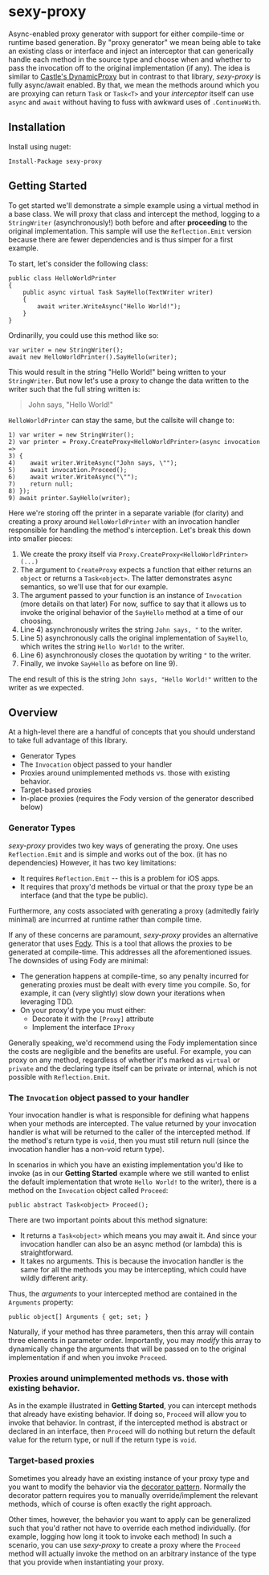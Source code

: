 # sexy-proxy
Async-enabled proxy generator with support for either compile-time or runtime 
based generation.  By "proxy generator" we mean being able to take an existing 
class or interface and inject an interceptor that can generically handle each 
method in the source type and choose when and whether to pass the invocation off
to the original implementation (if any).  The idea is similar to [Castle's 
DynamicProxy](http://www.castleproject.org/projects/dynamicproxy/) but in 
contrast to that library, *sexy-proxy* is fully async/await enabled.  By that, we 
mean the methods around which you are proxying can return `Task` or `Task<T>` 
and your *interceptor* itself can use `async` and `await` without having to 
fuss with awkward uses of `.ContinueWith`.

## Installation

Install using nuget:

    Install-Package sexy-proxy
	
## Getting Started

To get started we'll demonstrate a simple example using a virtual method in a 
base class.  We will proxy that class and intercept the method, logging to a 
`StringWriter` (asynchronously!) both before and after **proceeding** to the 
original implementation.  This sample will use the `Reflection.Emit` version 
because there are fewer dependencies and is thus simper for a first example.

To start, let's consider the following class:

    public class HelloWorldPrinter
    {
        public async virtual Task SayHello(TextWriter writer)
        {
            await writer.WriteAsync("Hello World!");
        }
    }

Ordinarilly, you could use this method like so:

    var writer = new StringWriter();
    await new HelloWorldPrinter().SayHello(writer);

This would result in the string "Hello World!" being written to your 
`StringWriter`.  But now let's use a proxy to change the data written to the 
writer such that the full string written is:

> John says, "Hello World!"

 `HelloWorldPrinter` can stay the same, but the callsite will change to:

    1) var writer = new StringWriter();
    2) var printer = Proxy.CreateProxy<HelloWorldPrinter>(async invocation =>
    3) {
    4)    await writer.WriteAsync("John says, \"");
    5)    await invocation.Proceed();
    6)    await writer.WriteAsync("\"");
    7)    return null;
    8) });
    9) await printer.SayHello(writer);

Here we're storing off the printer in a separate variable (for clarity) and 
creating a proxy around `HelloWorldPrinter` with an invocation handler responsible
for handling the method's interception.  Let's break this down into smaller pieces:

1. We create the proxy itself via `Proxy.CreateProxy<HelloWorldPrinter>(...)`
2. The argument to `CreateProxy` expects a function that either returns an 
`object` or returns a `Task<object>`.  The latter demonstrates async semantics,
so we'll use that for our example.
3. The argument passed to your function is an instance of `Invocation` (more 
details on that later)  For now, suffice to say that it allows us to invoke the 
original behavior of the `SayHello` method at a time of our choosing.
4. Line 4) asynchronously writes the string `John says, "` to the writer.
5. Line 5) asynchronously calls the original implementation of `SayHello`, which 
writes the string `Hello World!` to the writer.
6. Line 6) asynchronously closes the quotation by writing `"` to the writer.
7. Finally, we invoke `SayHello` as before on line 9).

The end result of this is the string `John says, "Hello World!"` written to the 
writer as we expected. 


## Overview

At a high-level there are a handful of concepts that you should understand to take full
advantage of this library.

* Generator Types
* The `Invocation` object passed to your handler
* Proxies around unimplemented methods vs. those with existing behavior.
* Target-based proxies
* In-place proxies (requires the Fody version of the generator described below)

### Generator Types

*sexy-proxy* provides two key ways of generating the proxy.  One uses 
`Reflection.Emit` and is simple and works out of the box.  (it has no dependencies)
However, it has two key limitations:

* It requires `Reflection.Emit` -- this is a problem for iOS apps.
* It requires that proxy'd methods be virtual or that the proxy type be an interface (and
that the type be public).

Furthermore, any costs associated with generating a proxy (admitedly fairly minimal) are incurrred
at runtime rather than compile time.

If any of these concerns are paramount, *sexy-proxy* provides an alternative generator
that uses [Fody](https://github.com/Fody/Fody). This is a tool that allows the proxies
to be generated at compile-time.  This addresses all the aforementioned issues. The 
downsides of using Fody are minimal:

* The generation happens at compile-time, so any penalty incurred for generating proxies
must be dealt with every time you compile. So, for example, it can (very slightly) slow 
down your iterations when leveraging TDD.
* On your proxy'd type you must either:
    * Decorate it with the `[Proxy]` attribute
    * Implement the interface `IProxy`
    
Generally speaking, we'd recommend using the Fody implementation since the costs are 
negligible and the benefits are useful.  For example, you can proxy on any method, 
regardless of whether it's marked as `virtual` or `private` and the declaring type 
itself can be private or internal, which is not possible with `Reflection.Emit`.

### The `Invocation` object passed to your handler

Your invocation handler is what is responsible for defining what happens when your 
methods are intercepted. The value returned by your invocation handler is what will 
be returned to the caller of the intercepted method.  If the method's return type is
`void`, then you must still return null (since the invocation handler has a non-void 
return type).  

In scenarios in which you have an existing implementation you'd like to invoke (as in 
our **Getting Started** example where we still wanted to enlist the default 
implementation that wrote `Hello World!` to the writer), there is a method on the 
`Invocation` object called `Proceed`:

    public abstract Task<object> Proceed();
    
There are two important points about this method signature:
* It returns a `Task<object>` which means you may await it.  And since your invocation 
handler can also be an async method (or lambda) this is straightforward.
* It takes no arguments.  This is because the invocation handler is the same for all
the methods you may be intercepting, which could have wildly different arity.  
    
Thus, the *arguments* to your intercepted method are contained in the  `Arguments` 
property:

    public object[] Arguments { get; set; }
    
Naturally, if your method has three parameters, then this array will contain three 
elements in parameter order.  Importantly, you may *modify* this array to dynamically
change the arguments that will be passed on to the original implementation if and when
you invoke `Proceed`.


### Proxies around unimplemented methods vs. those with existing behavior.

As in the example illustrated in **Getting Started**, you can intercept methods that 
already have existing behavior.  If doing so, `Proceed` will allow you to invoke that
behavior.  In contrast, if the intercepted method is abstract or declared in an 
interface, then `Proceed` will do nothing but return the default value for the return 
type, or null if the return type is `void`.

### Target-based proxies

Sometimes you already have an existing instance of your proxy type and you want to 
modify the behavior via the 
[decorator pattern](https://en.wikipedia.org/wiki/Decorator_pattern).  Normally the 
decorator pattern requires you to manually override/implement the relevant methods, 
which of course is often exactly the right approach.  

Other times, however, the behavior you want to apply can be generalized such that you'd
rather not have to override each method individually. (for example, logging how long it 
took to invoke each method)  In such a scenario, you can use *sexy-proxy* to create a 
proxy where the `Proceed` method will actually invoke the method on an arbitrary 
instance of the type that you provide when instantiating your proxy.